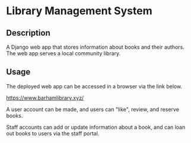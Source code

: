 # Library Management System

## Description

A Django web app that stores information about books and their authors. The web app serves a local community library.

## Usage

The deployed web app can be accessed in a browser via the link below.

https://www.barhamlibrary.xyz/ 

A user account can be made, and users can "like", review, and reserve books.

Staff accounts can add or update information about a book, and can loan out books to users via the staff portal.

